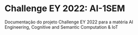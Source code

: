 # Challenge EY 2022: AI-1SEM
Documentação do projeto Challenge EY 2022 para a matéria AI Engineering, Cognitive and Semantic Computation &amp; IoT
